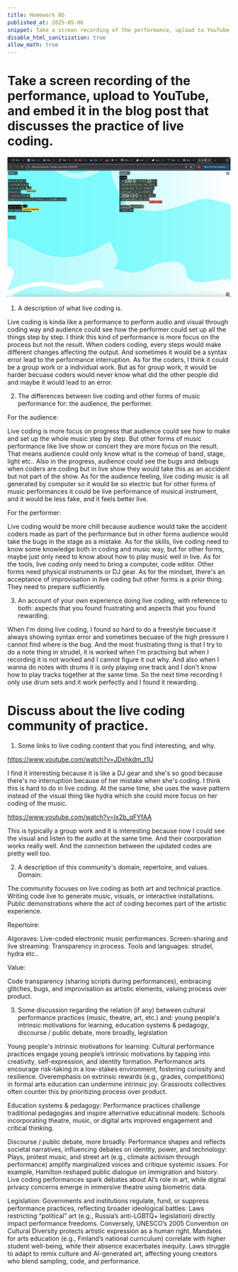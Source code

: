```yaml
---
title: Homework 8b
published_at: 2025-05-06
snippet: Take a screen recording of the performance, upload to YouTube, and embed it in the blog post that discusses the practice of live coding. And discuss about the live coding community of practice.
disable_html_sanitization: true
allow_math: true
---
```


# Take a screen recording of the performance, upload to YouTube, and embed it in the blog post that discusses the practice of live coding.

[![Video Thumbnail](static/250508/livecoding-screenshot.jpg)](https://youtu.be/9GoUfGlElUs)

1. A description of what live coding is.

Live coding is kinda like a performance to perform audio and visual through coding way and audience could see how the performer could set up all the things step by step. I think this kind of performance is more focus on the process but not the result. When coders coding, every steps would make different changes affecting the output. And sometimes it would be a syntax error lead to the performance interruption. As for the coders, I think it could be a group work or a individual work. But as for group work, it would be harder becuase coders would never know what did the other people did and maybe it would lead to an error.

2. The differences between live coding and other forms of music performance for:
   the audience, the performer.

For the audience:

Live coding is more focus on progress that audience could see how to make and set up the whole music step by step. But other forms of music performance like live show or concert they are more focus on the result. That means audience could only know what is the comeup of band, stage, light etc.. Also in the progress, audience could see the bugs and debugs when coders are coding but in live show they would take this as an accident but not part of the show. As for the audience feeling, live coding music is all generated by computer so it would be so electric but for other forms of music performances it could be live performance of musical instrument, and it would be less fake, and it feels better live.

For the performer:

Live coding would be more chill because audience would take the accident coders made as part of the performance but in other forms audience would take the bugs in the stage as a mistake. As for the skills, live coding need to know some knowledge both in coding and music way, but for other forms, maybe just only need to know about how to play music well in live. As for the tools, live coding only need to bring a computer, code editor. Other forms need physical instruments or DJ gear. As for the mindset, there's an acceptance of improvisation in live coding but other forms is a prior thing. They need to prepare sufficiently.

3. An account of your own experience doing live coding, with reference to both:
   aspects that you found frustrating and aspects that you found rewarding.

When I'm doing live coding, I found so hard to do a freestyle becuase it always showing syntax error and sometimes becuase of the high pressure I cannot find where is the bug. And the most frustrating thing is that I try to do a note thing in strudel, it is worked when I'm practising but when I recording it is not worked and I cannot figure it out why. And also when I wanna do notes with drums it is only playing one track and I don't know how to play tracks together at the same time. So the next time recording I only use drum sets and it work perfectly and I found it rewarding.

# Discuss about the live coding community of practice.

1. Some links to live coding content that you find interesting, and why.

https://www.youtube.com/watch?v=JDxhkdm_t1U

I find it interesting because it is like a DJ gear and she's so good because there's no interruption because of her mistake when she's coding. I think this is hard to do in live coding. At the same time, she uses the wave pattern instead of the visual thing like hydra which she could more focus on her coding of the music.

https://www.youtube.com/watch?v=Ix2b_qFYfAA

This is typically a group work and it is interesting because now I could see the visual and listen to the audio at the same time. And their coorporation works really well. And the connection between the updated codes are pretty well too.

2. A description of this community's domain, repertoire, and values.
   Domain:

The community focuses on live coding as both art and technical practice.
Writing code live to generate music, visuals, or interactive installations.
Public demonstrations where the act of coding becomes part of the artistic experience.

Repertoire:

Algoraves: Live-coded electronic music performances.
Screen-sharing and live streaming: Transparency in process.
Tools and languages: strudel, hydra etc..

Value:

Code transparency (sharing scripts during performances), embracing glitches, bugs, and improvisation as artistic elements, valuing process over product.

3. Some discussion regarding the relation (if any) between cultural performance practices (music, theatre, art, etc.) and: young people's intrinsic motivations for learning, education systems & pedagogy, discourse / public debate, more broadly, legislation

Young people's intrinsic motivations for learning:
Cultural performance practices engage young people’s intrinsic motivations by tapping into creativity, self-expression, and identity formation. Performance arts encourage risk-taking in a low-stakes environment, fostering curiosity and resilience. Overemphasis on extrinsic rewards (e.g., grades, competitions) in formal arts education can undermine intrinsic joy. Grassroots collectives often counter this by prioritizing process over product.

Education systems & pedagogy:
Performance practices challenge traditional pedagogies and inspire alternative educational models: Schools incorporating theatre, music, or digital arts improved engagement and critical thinking.

Discourse / public debate, more broadly:
Performance shapes and reflects societal narratives, influencing debates on identity, power, and technology: Plays, protest music, and street art (e.g., climate activism through performance) amplify marginalized voices and critique systemic issues. For example, Hamilton reshaped public dialogue on immigration and history. Live coding performances spark debates about AI’s role in art, while digital privacy concerns emerge in immersive theatre using biometric data.

Legislation:
Governments and institutions regulate, fund, or suppress performance practices, reflecting broader ideological battles: Laws restricting “political” art (e.g., Russia’s anti-LGBTQ+ legislation) directly impact performance freedoms. Conversely, UNESCO’s 2005 Convention on Cultural Diversity protects artistic expression as a human right. Mandates for arts education (e.g., Finland’s national curriculum) correlate with higher student well-being, while their absence exacerbates inequity. Laws struggle to adapt to remix culture and AI-generated art, affecting young creators who blend sampling, code, and performance.
